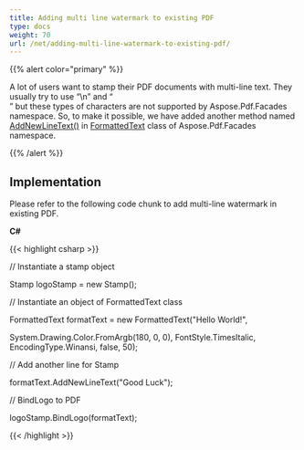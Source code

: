 ```yaml
---
title: Adding multi line watermark to existing PDF
type: docs
weight: 70
url: /net/adding-multi-line-watermark-to-existing-pdf/
---
```


{{% alert color="primary" %}} 

A lot of users want to stamp their PDF documents with multi-line text. They usually try to use “\n” and “<BR>” but these types of characters are not supported by Aspose.Pdf.Facades namespace. So, to make it possible, we have added another method named [AddNewLineText()](http://www.aspose.com/api/net/pdf/aspose.pdf.facades/formattedtext/methods/addnewlinetext/index) in [FormattedText](http://www.aspose.com/api/net/pdf/aspose.pdf.facades/formattedtext) class of Aspose.Pdf.Facades namespace.

{{% /alert %}} 
## **Implementation**
Please refer to the following code chunk to add multi-line watermark in existing PDF.



**C#**

{{< highlight csharp >}}

 // Instantiate a stamp object

Stamp logoStamp = new Stamp();

// Instantiate an object of FormattedText class 

FormattedText formatText = new FormattedText("Hello World!", 

System.Drawing.Color.FromArgb(180, 0, 0), FontStyle.TimesItalic, EncodingType.Winansi, false, 50);

// Add another line for Stamp

formatText.AddNewLineText("Good Luck");

// BindLogo to PDF

logoStamp.BindLogo(formatText);



{{< /highlight >}}
